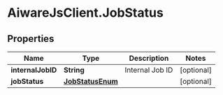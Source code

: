 # AiwareJsClient.JobStatus

## Properties

Name | Type | Description | Notes
------------ | ------------- | ------------- | -------------
**internalJobID** | **String** | Internal Job ID | [optional] 
**jobStatus** | [**JobStatusEnum**](JobStatusEnum.md) |  | [optional] 



